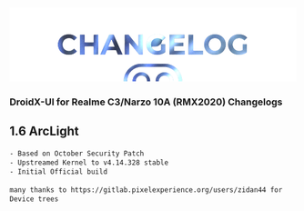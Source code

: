 <img src="https://raw.githubusercontent.com/DroidX-UI-Devices/Official_Devices/13/banners/changelogs.png" />

### DroidX-UI for Realme C3/Narzo 10A (RMX2020) Changelogs

## 1.6 ArcLight
```
- Based on October Security Patch
- Upstreamed Kernel to v4.14.328 stable
- Initial Official build

many thanks to https://gitlab.pixelexperience.org/users/zidan44 for Device trees